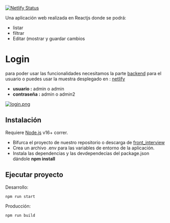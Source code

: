 [![Netlify Status](https://api.netlify.com/api/v1/badges/8b0e5d27-cc77-466c-aed2-ee0b4ff093b2/deploy-status)](https://app.netlify.com/sites/interview-app2/deploys)

Una aplicación web realizada en Reactjs donde se podrá:

- listar
- filtrar
- Editar (mostrar y guardar cambios

# Login

para poder usar las funcionalidades necesitamos la parte [backend](https://github.com/brayanmf/back_interview) para el usuario o
puedes usar la muestra desplegado en : [netlify](https://interview-app2.netlify.app/)

- **usuario :** admin o admin
- **contraseña :** admin o admin2

[![login.png](https://i.postimg.cc/G3X4X1GG/login.png)](https://postimg.cc/LhZ4swy8)

## Instalación

Requiere [Node.js](https://nodejs.org/) v16+ correr.

- Bifurca el proyecto de nuestro repositorio o descarga de [front_interview](https://github.com/brayanmf/front_interview)
- Crea un archivo .env para las variables de entorno de la aplicación.
- Instala las dependencias y las devdependecias del package.json dándole **npm install**

## Ejecutar proyecto

Desarrollo:

```sh
npm run start
```

Producción:

```sh
npm run build
```
